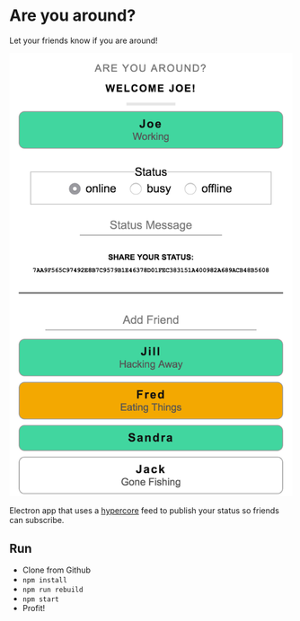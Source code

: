 # Are you around?

Let your friends know if you are around!

![Screenshot](https://raw.githubusercontent.com/joehand/are-you-around/master/screenshot.png)

Electron app that uses a [hypercore](https://github.com/mafintosh/hypercore) feed to publish your status so friends can subscribe.

## Run

* Clone from Github
* `npm install`
* `npm run rebuild`
* `npm start`
* Profit!